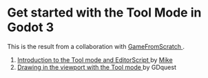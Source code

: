 # Get started with the Tool Mode in Godot 3

This is the result from a collaboration with [ GameFromScratch ](http://www.gamefromscratch.com/).

1. [ Introduction to the Tool mode and EditorScript ](https://youtu.be/XPs-HGzElTg) by [ Mike ](https://twitter.com/gamefromscratch)
1. [ Drawing in the viewport with the Tool mode ](https://youtu.be/QHCdeBzdmlA) by GDquest
